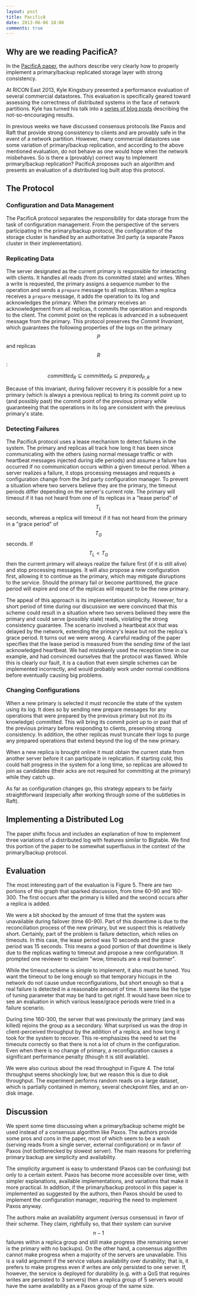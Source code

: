 ```yaml
---
layout: post
title: PacificA
date: 2013-06-06 18:00
comments: true
---
```


## Why are we reading PacificA?

In the [PacificA paper](http://research.microsoft.com/apps/mobile/Publication.aspx?id=66814), 
the authors describe very clearly how to
properly implement a primary/backup replicated storage layer with
strong consistency.

At RICON East 2013, Kyle Kingsbury presented a performance evaluation
of several commercial datastores. This evaluation is specifically
geared toward assessing the correctness of distributed systems in the
face of network partitions. Kyle has turned his talk into a [series of
blog posts](http://aphyr.com/tags/jepsen) describing the
not-so-encouraging results.

In previous weeks we have discussed consensus protocols like Paxos and
Raft that provide strong consistency to clients and are provably safe
in the event of a network partition. However, many commercial
datastores use some variation of primary/backup replication, and
according to the above mentioned evaluation, do not behave as one
would hope when the network misbehaves. So is there a (provably)
correct way to implement primary/backup replication? PacificA proposes
such an algorithm and presents an evaluation of a distributed log
built atop this protocol.

## The Protocol

### Configuration and Data Management

The PacificA protocol separates the responsibility for data storage
from the task of configuration management. From the perspective of the
servers participating in the primary/backup protocol, the
configuration of the storage cluster is handled by an authoritative
3rd party (a separate Paxos cluster in their implementation).

### Replicating Data

The server designated as the current primary is responsible for
interacting with clients. It handles all reads (from its committed
state) and writes. When a write is requested, the primary assigns a
sequence number to the operation and sends a `prepare`
message to all replicas. When a replica receives a `prepare`
message, it adds the operation to its log and acknowledges the
primary. When the primary receives an acknowledgement from all
replicas, it commits the operation and responds to the client. The
commit point on the replicas is advanced in a subsequent message from
the primary. This protocol preserves the *Commit Invariant*, which
guarantees the following properties of the logs on the primary
$$P$$ and replicas $$R$$:

$$committed_R \subseteq committed_P \subseteq prepared_{P,R}$$

Because of this invariant, during failover recovery it is possible for
a new primary (which is always a previous replica) to bring its commit
point up to (and possibly past) the commit point of the previous
primary while guaranteeing that the operations in its log are
consistent with the previous primary's state.

### Detecting Failures

The PacificA protocol uses a lease mechanism to detect failures in the
system. The primary and replicas all track how long it has been since
communicating with the others (using normal message traffic or with
heartbeat messages injected during idle periods) and assume a failure
has occurred if no communication occurs within a given timeout
period. When a server realizes a failure, it stops processing messages
and requests a configuration change from the 3rd party configuration
manager. To prevent a situation where two servers believe they are the
primary, the timeout periods differ depending on the server's current
role. The primary will timeout if it has not heard from one of its
replicas in a "lease period" of $$T_L$$ seconds,
whereas a replica will timeout if it has not heard from the primary in
a "grace period" of $$T_G$$ seconds. If
$$T_L < T_G$$ then the current primary
will always realize the failure first (if it is still alive) and stop
processing messages. It will also propose a new configuration first,
allowing it to continue as the primary, which may mitigate disruptions
to the service. Should the primary fail or become partitioned, the
grace period will expire and one of the replicas will request to be
the new primary.

The appeal of this approach is its implementation simplicity.
However, for a short period of time during our discussion we were
convinced that this scheme could result in a situation where two
servers believed they were the primary and could serve (possibly
stale) reads, violating the strong consistency guarantee. The scenario
involved a heartbeat `ACK` that was delayed by the network,
extending the primary's lease but not the replica's grace period. It
turns out we were wrong. A careful reading of the paper specifies that
the lease period is measured from the *sending time* of the last
acknowledged heartbeat. We had mistakenly used the reception time in
our example, and had convinced ourselves that the protocol was
flawed. While this is clearly our fault, it is a caution that even
simple schemes can be implemented incorrectly, and would probably work
under normal conditions before eventually causing big problems.

### Changing Configurations

When a new primary is selected it must reconcile the state of the
system using its log. It does so by sending new prepare messages for
any operations that were prepared by the previous primary but not (to
its knowledge) committed. This will bring its commit point up to or
past that of the previous primary before responding to clients,
preserving strong consistency. In addition, the other replicas must
truncate their logs to purge any prepared operations that extend
beyond the log of the new primary.

When a new replica is brought online it must obtain the current state
from another server before it can participate in replication. If
starting cold, this could halt progress in the system for a long time,
so replicas are allowed to join as candidates (their acks are not
required for committing at the primary) while they catch up.

As far as configuration changes go, this strategy appears to be fairly
straightforward (especially after working through some of the
subtleties in Raft).

## Implementing a Distributed Log

The paper shifts focus and includes an explanation of how to implement
three variations of a distributed log with features similar to
Bigtable. We find this portion of the paper to be somewhat superfluous
in the context of the primary/backup protocol.

## Evaluation

The most interesting part of the evaluation is Figure 5. There are two
portions of this graph that sparked discussion, from time 60-90 and
160-300. The first occurs after the primary is killed and the second
occurs after a replica is added.

We were a bit shocked by the amount of time that the system was
unavailable during failover (time 60-90). Part of this downtime is due
to the reconciliation process of the new primary, but we suspect this
is relatively short. Certainly, part of the problem is failure
detection, which relies on timeouts. In this case, the lease period
was 10 seconds and the grace period was 15 seconds. This means a good
portion of that downtime is likely due to the replicas waiting to
timeout and propose a new configuration. It prompted one reviewer to
exclaim "wow, timeouts are a real bummer".

While the timeout scheme is simple to implement, it also must be
tuned. You want the timeout to be long enough so that temporary
hiccups in the network do not cause undue reconfigurations, but short
enough so that a real failure is detected in a reasonable amount of
time. It seems like the type of tuning parameter that may be hard to
get right. It would have been nice to see an evaluation in which
various lease/grace periods were tried in a failure scenario.

During time 160-300, the server that was previously the primary (and
was killed) rejoins the group as a secondary. What surprised us was
the drop in client-perceived throughput by the addition of a replica,
and how long it took for the system to recover. This re-emphasizes the
need to set the timeouts correctly so that there is not a lot of churn
in the configuration. Even when there is no change of primary, a
reconfiguration causes a significant performance penalty (though it is
still available).

We were also curious about the read throughput in Figure 4. The total
throughput seems shockingly low, but we reason this is due to disk
throughput. The experiment performs random reads on a large dataset,
which is partially contained in memory, several checkpoint files, and
an on-disk image.

## Discussion

We spent some time discussing when a primary/backup scheme might be
used instead of a consensus algorithm like Paxos. The authors provide
some pros and cons in the paper, most of which seem to be a wash
(serving reads from a single server, external configuration) or in
favor of Paxos (not bottlenecked by slowest server). The main reasons
for preferring primary backup are simplicity and availability.

The simplicity argument is easy to understand (Paxos can be confusing)
but only to a certain extent. Paxos has become more accessible over
time, with simpler explanations, available implementations, and
variations that make it more practical. In addition, if the
primary/backup protocol in this paper is implemented as suggested by
the authors, then Paxos should be used to implement the configuration
manager, requiring the need to implement Paxos anyway.

The authors make an availability argument (versus consensus) in favor
of their scheme. They claim, rightfully so, that their system can
survive $$n-1$$ failures within a replica group and still make progress
(the remaining server is the primary with no backups). On the other
hand, a consensus algorithm cannot make progress when a majority of
the servers are unavailable. This is a valid argument if the service
values availability over durability; that is, it prefers to make
progress even if writes are only persisted to one server. If, however,
the service is deployed for durability (e.g. with a QoS that requires
writes are persisted to 3 servers) then a replica group of 5 servers
would have the same availability as a Paxos group of the same size.

